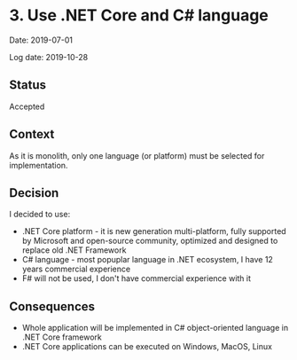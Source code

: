 # 3.  Use .NET Core and C# language

Date: 2019-07-01

Log date: 2019-10-28

## Status

Accepted

## Context

As it is monolith, only one language (or platform) must be selected for implementation.

## Decision

I decided to use:

- .NET Core platform - it is new generation multi-platform, fully supported by Microsoft and open-source community, optimized and designed to replace old .NET Framework
- C# language - most popuplar language in .NET ecosystem, I have 12 years commercial experience
- F# will not be used, I don't have commercial experience with it

## Consequences

- Whole application will be implemented in C# object-oriented language in .NET Core framework
- .NET Core applications can be executed on Windows, MacOS, Linux